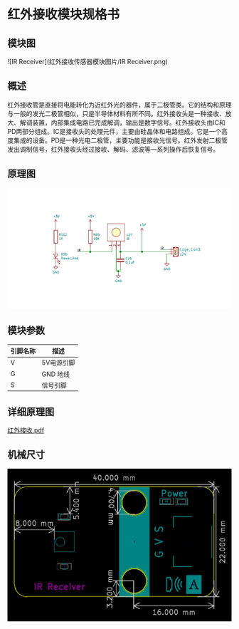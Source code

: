 # 红外接收模块规格书

## 模块图

![IR Receiver](红外接收传感器模块图片/IR Receiver.png)

## 概述

​        红外接收管是直接将电能转化为近红外光的器件，属于二极管类。它的结构和原理与一般的发光二极管相似，只是半导体材料有所不同。红外接收头是一种接收、放大、解调装置，内部集成电路已完成解调，输出是数字信号。红外接收头由IC和PD两部分组成。IC是接收头的处理元件，主要由硅晶体和电路组成。它是一个高度集成的设备。PD是一种光电二极管，主要功能是接收光信号。红外发射二极管发出调制信号，红外接收头经过接收、解码、滤波等一系列操作后恢复信号。

## 原理图

![06](红外接收传感器模块图片/06.png)

## 模块参数

| 引脚名称 | 描述       |
| -------- | ---------- |
| V        | 5V电源引脚 |
| G        | GND 地线   |
| S        | 信号引脚   |

## 详细原理图

 [红外接收.pdf](红外接收传感器模块图片\红外接收.pdf) 

## 机械尺寸

![32](红外接收传感器模块图片/32.png)